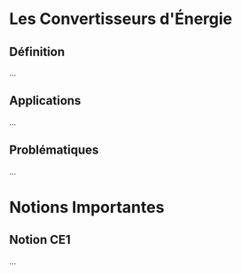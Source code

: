 
# Les Convertisseurs d'Énergie

## Définition

...

## Applications

...

## Problématiques

...

# Notions Importantes

## Notion CE1

...